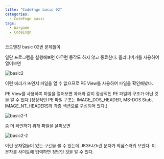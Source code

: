 ```yaml
---
title: "CodeEngn basic 02"
categories:
  - CodeEngn basic
tags:
  - Wargame
  - CodeEngn
---
```


코드엔진 basic 02번 문제풀이

일단 프로그램을 실행해보면 아무런 동작도 하지 않고 종료한다. 올리디버거를 사용하여 열어보면

![basic2](https://user-images.githubusercontent.com/91646923/135459223-7689c600-4ca5-40b2-8ba5-db57ffb299cd.JPG)

이런 에러가 뜨면서 파일을 열 수 없으므로 PE View를 사용하여 파일을 확인해봤다.

PE View를 사용하여 파일을 열어보면 아래와 같이 정상적인 PE 파일의 구조가 아닌 것을 알 수 있다.(정상적인 PE 파일 구조는 IMAGE_DOS_HEADER, MS-DOS Stub, IMAGE_NT_HEADERS와 각종 섹션으로 구성되어 있다.)

![basic2-1](https://user-images.githubusercontent.com/91646923/135459254-dfa002f3-0791-47de-b43f-608c95df7556.JPG)

좀 더 확인하기 위해 파일을 살펴보면

![basic2-2](https://user-images.githubusercontent.com/91646923/135459277-d41ef9bb-f48a-46f2-8162-201541bbd7ec.JPG)

이런 문자열들이 있는 구간을 볼 수 있는데 JK3FJZh란 문자가 의심스러워 보인다. 이 문자를 사이트에 입력하면 정답인 것을 알 수 있다.
